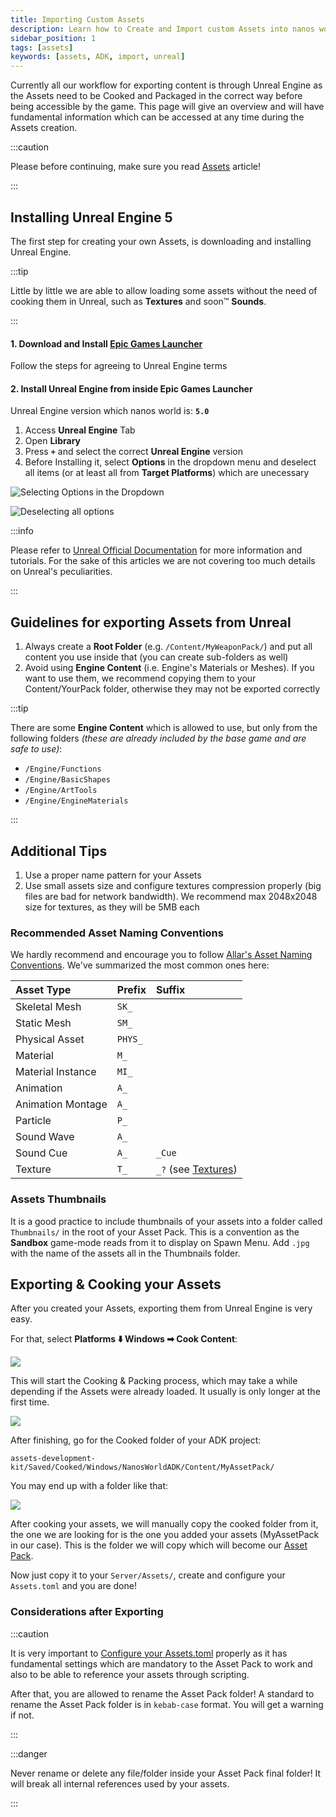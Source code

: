 ```yaml
---
title: Importing Custom Assets
description: Learn how to Create and Import custom Assets into nanos world
sidebar_position: 1
tags: [assets]
keywords: [assets, ADK, import, unreal]
---
```



Currently all our workflow for exporting content is through Unreal Engine as the Assets need to be Cooked and Packaged in the correct way before being accessible by the game. This page will give an overview and will have fundamental information which can be accessed at any time during the Assets creation.

:::caution

Please before continuing, make sure you read [Assets](./core-concepts/assets.md) article!

:::


## Installing Unreal Engine 5

The first step for creating your own Assets, is downloading and installing Unreal Engine.

:::tip

Little by little we are able to allow loading some assets without the need of cooking them in Unreal, such as **Textures** and soon™ **Sounds**.

:::


#### 1. Download and Install [Epic Games Launcher](https://www.unrealengine.com/en-US/download/ue_non_games) 

Follow the steps for agreeing to Unreal Engine terms


#### 2. Install Unreal Engine from inside Epic Games Launcher

Unreal Engine version which nanos world is: **`5.0`**

1. Access **Unreal Engine** Tab
2. Open **Library**
3. Press **`+`** and select the correct **Unreal Engine** version
4. Before Installing it, select **Options** in the dropdown menu and deselect all items \(or at least all from **Target Platforms**\) which are unecessary

![Selecting Options in the Dropdown](/img/docs/importing-assets-01.jpg)

![Deselecting all options](/img/docs/importing-assets-02.jpg)

:::info

Please refer to [Unreal Official Documentation](https://docs.unrealengine.com/en-US/GettingStarted) for more information and tutorials. For the sake of this articles we are not covering too much details on Unreal's peculiarities.

:::


## Guidelines for exporting Assets from Unreal

1. Always create a **Root Folder** (e.g. `/Content/MyWeaponPack/`) and put all content you use inside that (you can create sub-folders as well)
2. Avoid using **Engine Content** (i.e. Engine's Materials or Meshes). If you want to use them, we recommend copying them to your Content/YourPack folder, otherwise they may not be exported correctly

:::tip

There are some **Engine Content** which is allowed to use, but only from the following folders _(these are already included by the base game and are safe to use)_:

* `/Engine/Functions`
* `/Engine/BasicShapes`
* `/Engine/ArtTools`
* `/Engine/EngineMaterials`

:::


## Additional Tips

1. Use a proper name pattern for your Assets
2. Use small assets size and configure textures compression properly (big files are bad for network bandwidth). We recommend max 2048x2048 size for textures, as they will be 5MB each


### Recommended Asset Naming Conventions

We hardly recommend and encourage you to follow [Allar's Asset Naming Conventions](https://github.com/Allar/ue4-style-guide#1-asset-naming-conventions-). We've summarized the most common ones here:

| **Asset Type** | **Prefix** | **Suffix** |
| :--- | :--- | :--- |
| Skeletal Mesh | `SK_` |  |
| Static Mesh | `SM_` |  |
| Physical Asset | `PHYS_` |  |
| Material | `M_` |  |
| Material Instance | `MI_` |  |
| Animation | `A_` |  |
| Animation Montage | `A_` |  |
| Particle | `P_` |  |
| Sound Wave | `A_` |  |
| Sound Cue | `A_` | `_Cue` |
| Texture | `T_` | `_?` (see [Textures](https://github.com/Allar/ue4-style-guide#anc-textures)) |


### Assets Thumbnails

It is a good practice to include thumbnails of your assets into a folder called `Thumbnails/` in the root of your Asset Pack. This is a convention as the **Sandbox** game-mode reads from it to display on Spawn Menu. Add `.jpg` with the name of the assets all in the Thumbnails folder.


## Exporting & Cooking your Assets

After you created your Assets, exporting them from Unreal Engine is very easy.

For that, select **Platforms ⬇️ Windows ➡ Cook Content**:

![](/img/docs/importing-assets-03.jpg)

This will start the Cooking & Packing process, which may take a while depending if the Assets were already loaded. It usually is only longer at the first time.

![](/img/docs/importing-assets-04.jpg)

After finishing, go for the Cooked folder of your ADK project:

`assets-development-kit/Saved/Cooked/Windows/NanosWorldADK/Content/MyAssetPack/`

You may end up with a folder like that:

![](/img/docs/importing-assets-05.jpg)

After cooking your assets, we will manually copy the cooked folder from it, the one we are looking for is the one you added your assets (MyAssetPack in our case). This is the folder we will copy which will become our [Asset Pack](/docs/core-concepts/assets).

Now just copy it to your `Server/Assets/`, create and configure your `Assets.toml` and you are done!


### Considerations after Exporting

:::caution

It is very important to [Configure your Assets.toml](/docs/core-concepts/assets#assets-pack-configuration) properly as it has fundamental settings which are mandatory to the Asset Pack to work and also to be able to reference your assets through scripting.

After that, you are allowed to rename the Asset Pack folder! A standard to rename the Asset Pack folder is in `kebab-case` format. You will get a warning if not.

:::


:::danger

Never rename or delete any file/folder inside your Asset Pack final folder! It will break all internal references used by your assets.

:::

